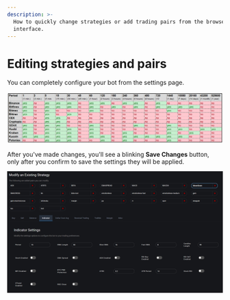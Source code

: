 ```yaml
---
description: >-
  How to quickly change strategies or add trading pairs from the browser
  interface.
---
```


# Editing strategies and pairs

You can completely configure your bot from the settings page.

![](../../.gitbook/assets/image%20%2826%29.png)

After you've made changes, you'll see a blinking **Save Changes** button, only after you confirm to save the settings they will be applied.

![](../../.gitbook/assets/image%20%2839%29.png)

